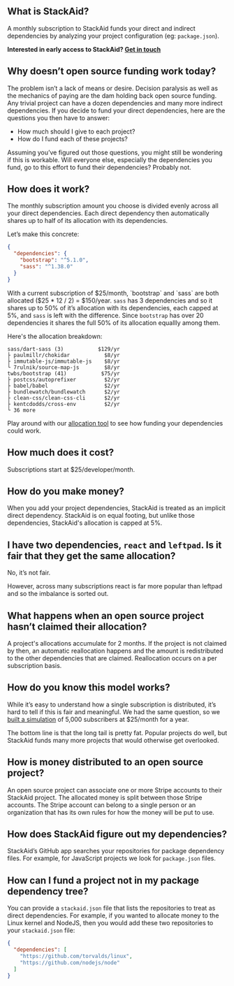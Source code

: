 ## What is StackAid?
A monthly subscription to StackAid funds your direct and indirect dependencies by analyzing your project configuration (eg: `package.json`).

**Interested in early access to StackAid? [Get in touch](https://www.stackaid.us/invite)**

## Why doesn’t open source funding work today?
The problem isn’t a lack of means or desire. Decision paralysis as well as the mechanics of paying are the dam holding back open source funding. Any trivial project can have a dozen dependencies and many more indirect dependencies. If you decide to fund your direct dependencies, here are the questions you then have to answer:

- How much should I give to each project?
- How do I fund each of these projects?

Assuming you’ve figured out those questions, you might still be wondering if this is workable. Will everyone else, especially the dependencies you fund, go to this effort to fund their dependencies? Probably not.

## How does it work?
The monthly subscription amount you choose is divided evenly across all your direct dependencies. Each direct dependency then automatically shares up to half of its allocation with its dependencies.

Let’s make this concrete:
```json
{
  "dependencies": {
    "bootstrap": "^5.1.0",
    "sass": "^1.38.0"
  }
}
```
With a current subscription of $25/month, `bootstrap` and `sass` are both allocated ($25 * 12 / 2) = $150/year. `sass` has 3 dependencies and so it shares up to 50% of it’s allocation with its dependencies, each capped at 5%, and `sass` is left with the difference. Since `bootstrap` has over 20 dependencies it shares the full 50% of its allocation equallly among them.

Here's the allocation breakdown:
```
sass/dart-sass (3)           $129/yr
├ paulmillr/chokidar           $8/yr
├ immutable-js/immutable-js    $8/yr
└ 7rulnik/source-map-js        $8/yr
twbs/bootstrap (41)           $75/yr
├ postcss/autoprefixer         $2/yr
├ babel/babel                  $2/yr
├ bundlewatch/bundlewatch      $2/yr
├ clean-css/clean-css-cli      $2/yr
├ kentcdodds/cross-env         $2/yr
└ 36 more
```

Play around with our [allocation tool](https://www.stackaid.us/audit) to see how funding your dependencies could work.

## How much does it cost?
Subscriptions start at $25/developer/month.

## How do you make money?
When you add your project dependencies, StackAid is treated as an implicit direct dependency. StackAid is on equal footing, but unlike those dependencies, StackAid's allocation is capped at 5%.

## I have two dependencies, `react` and `leftpad`. Is it fair that they get the same allocation?
No, it’s not fair.

However, across many subscriptions react is far more popular than leftpad and so the imbalance is sorted out.

## What happens when an open source project hasn’t claimed their allocation?
A project's allocations accumulate for 2 months. If the project is not claimed by then, an automatic reallocation happens and the amount is redistributed to the other dependencies that are claimed. Reallocation occurs on a per subscription basis.

## How do you know this model works?
While it’s easy to understand how a single subscription is distributed, it’s hard to tell if this is fair and meaningful. We had the same question, so we [built a simulation](https://simulation.stackaid.us/projects) of 5,000 subscribers at $25/month for a year.

The bottom line is that the long tail is pretty fat. Popular projects do well, but StackAid funds many more projects that would otherwise get overlooked.

## How is money distributed to an open source project?
An open source project can associate one or more Stripe accounts to their StackAid project. The allocated money is split between those Stripe accounts. The Stripe account can belong to a single person or an organization that has its own rules for how the money will be put to use.

## How does StackAid figure out my dependencies?
StackAid’s GitHub app searches your repositories for package dependency files. For example, for JavaScript projects we look for `package.json` files.

## How can I fund a project not in my package dependency tree?
You can provide a `stackaid.json` file that lists the repositories to treat as direct dependencies. For example, if you wanted to allocate money to the Linux kernel and NodeJS, then you would add these two repositories to your `stackaid.json` file:

```json
{
  "dependencies": [
    "https://github.com/torvalds/linux",
    "https://github.com/nodejs/node"
  ]
}
```
